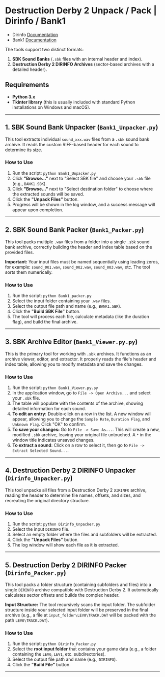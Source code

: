 # Destruction Derby 2 Unpack / Pack | Dirinfo / Bank1

* Dirinfo [Documentation](https://github.com/zbirow/Destruction-Derby-2-Unpack/blob/main/Dirinfo.md)
* Bank1 [Documentation](https://github.com/zbirow/Destruction-Derby-2-Unpack/blob/main/Bank1.md)




The tools support two distinct formats:
1.  **SBK Sound Banks** (`.sbk` files with an internal header and index).
2.  **Destruction Derby 2 DIRINFO Archives** (sector-based archives with a detailed header).

## Requirements

*   **Python 3.x**
*   **Tkinter library** (this is usually included with standard Python installations on Windows and macOS).

---

## 1. SBK Sound Bank Unpacker (`Bank1_Unpacker.py`)

This tool extracts individual `sound_xxx.wav` files from a `.sbk` sound bank archive. It reads the custom RIFF-based header for each sound to determine its size.

### How to Use
1.  Run the script: `python Bank1_Unpacker.py`
2.  Click **"Browse..."** next to "Select SBK file" and choose your `.sbk` file (e.g., `BANK1.SBK`).
3.  Click **"Browse..."** next to "Select destination folder" to choose where the extracted sounds will be saved.
4.  Click the **"Unpack Files"** button.
5.  Progress will be shown in the log window, and a success message will appear upon completion.

---

## 2. SBK Sound Bank Packer (`Bank1_Packer.py`)

This tool packs multiple `.wav` files from a folder into a single `.sbk` sound bank archive, correctly building the header and index table based on the provided files.

**Important:** Your input files must be named sequentially using leading zeros, for example: `sound_001.wav`, `sound_002.wav`, `sound_003.wav`, etc. The tool sorts them numerically.

### How to Use
1.  Run the script: `python Bank1_packer.py`
2.  Select the input folder containing your `.wav` files.
3.  Select the output file path and name (e.g., `BANK1.SBK`).
4.  Click the **"Build SBK File"** button.
5.  The tool will process each file, calculate metadata (like the duration flag), and build the final archive.

---

## 3. SBK Archive Editor (`Bank1_Viewer.py.py`)

This is the primary tool for working with `.sbk` archives. It functions as an archive viewer, editor, and extractor. It properly reads the file's header and index table, allowing you to modify metadata and save the changes.

### How to Use
1.  Run the script: `python Bank1_Viewer.py.py`
2.  In the application window, go to `File -> Open Archive...` and select your `.sbk` file.
3.  The table will populate with the contents of the archive, showing detailed information for each sound.
4.  **To edit an entry:** Double-click on a row in the list. A new window will appear, allowing you to change the `Sample Rate`, `Duration Flag`, and `Unknown Flag`. Click "OK" to confirm.
5.  **To save your changes:** Go to `File -> Save As...`. This will create a new, modified `.sbk` archive, leaving your original file untouched. A `*` in the window title indicates unsaved changes.
6.  **To extract a sound:** Click on a row to select it, then go to `File -> Extract Selected Sound...`.

---

## 4. Destruction Derby 2 DIRINFO Unpacker (`Dirinfo_Unpacker.py`)

This tool unpacks all files from a Destruction Derby 2 `DIRINFO` archive, reading the header to determine file names, offsets, and sizes, and recreating the original directory structure.

### How to Use
1.  Run the script: `python Dirinfo_Unpacker.py`
2.  Select the input `DIRINFO` file.
3.  Select an empty folder where the files and subfolders will be extracted.
4.  Click the **"Unpack Files"** button.
5.  The log window will show each file as it is extracted.

---

## 5. Destruction Derby 2 DIRINFO Packer (`Dirinfo_Packer.py`)

This tool packs a folder structure (containing subfolders and files) into a single `DIRINFO` archive compatible with Destruction Derby 2. It automatically calculates sector offsets and builds the complex header.

**Input Structure:** The tool recursively scans the input folder. The subfolder structure inside your selected input folder will be preserved in the final archive (e.g., a file at `input_folder\LEV0\TRACK.DAT` will be packed with the path `LEV0\TRACK.DAT`).

### How to Use
1.  Run the script: `python Dirinfo_Packer.py`
2.  Select the **root input folder** that contains your game data (e.g., a folder containing the `LEV0`, `LEV1`, etc. subdirectories).
3.  Select the output file path and name (e.g., `DIRINFO`).
4.  Click the **"Build File"** button.

---


